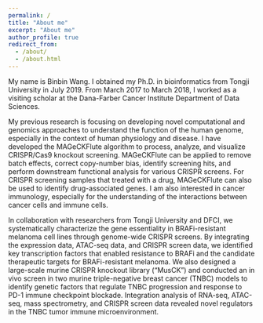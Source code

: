 ```yaml
---
permalink: /
title: "About me"
excerpt: "About me"
author_profile: true
redirect_from: 
  - /about/
  - /about.html
---
```


My name is Binbin Wang. I obtained my Ph.D. in bioinformatics from Tongji University in July 2019. From March 2017 to March 2018, I worked as a visiting scholar at the Dana-Farber Cancer Institute Department of Data Sciences. 

My previous research is focusing on developing novel computational and genomics approaches to understand the function of the human genome, especially in the context of human physiology and disease. I have developed the MAGeCKFlute algorithm to process, analyze, and visualize CRISPR/Cas9 knockout screening. MAGeCKFlute can be applied to remove batch effects, correct copy-number bias, identify screening hits, and perform downstream functional analysis for various CRISPR screens. For CRISPR screening samples that treated with a drug, MAGeCKFlute can also be used to identify drug-associated genes. I am also interested in cancer immunology, especially for the understanding of the interactions between cancer cells and immune cells.

In collaboration with researchers from Tongji University and DFCI, we systematically characterize the gene essentiality in BRAFi-resistant melanoma cell lines through genome-wide CRISPR screens. By integrating the expression data, ATAC-seq data, and CRISPR screen data, we identified key transcription factors that enabled resistance to BRAFi and the candidate therapeutic targets for BRAFi-resistant melanoma. We also designed a large-scale murine CRISPR knockout library (“MusCK”) and conducted an in vivo screen in two murine triple-negative breast cancer (TNBC) models to identify genetic factors that regulate TNBC progression and response to PD-1 immune checkpoint blockade. Integration analysis of RNA-seq, ATAC-seq, mass spectrometry, and CRISPR screen data revealed novel regulators in the TNBC tumor immune microenvironment.
